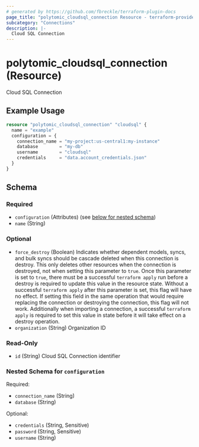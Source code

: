 ```yaml
---
# generated by https://github.com/fbreckle/terraform-plugin-docs
page_title: "polytomic_cloudsql_connection Resource - terraform-provider-polytomic"
subcategory: "Connections"
description: |-
  Cloud SQL Connection
---
```


# polytomic_cloudsql_connection (Resource)

Cloud SQL Connection

## Example Usage

```terraform
resource "polytomic_cloudsql_connection" "cloudsql" {
  name = "example"
  configuration = {
    connection_name = "my-project:us-central1:my-instance"
    database        = "my-db"
    username        = "cloudsql"
    credentials     = "data.account_credentials.json"
  }
}
```

<!-- schema generated by tfplugindocs -->
## Schema

### Required

- `configuration` (Attributes) (see [below for nested schema](#nestedatt--configuration))
- `name` (String)

### Optional

- `force_destroy` (Boolean) Indicates whether dependent models, syncs, and bulk syncs should be cascade deleted when this connection is destroy. This only deletes other resources when the connection is destroyed, not when setting this parameter to `true`. Once this parameter is set to `true`, there must be a successful `terraform apply` run before a destroy is required to update this value in the resource state. Without a successful `terraform apply` after this parameter is set, this flag will have no effect. If setting this field in the same operation that would require replacing the connection or destroying the connection, this flag will not work. Additionally when importing a connection, a successful `terraform apply` is required to set this value in state before it will take effect on a destroy operation.
- `organization` (String) Organization ID

### Read-Only

- `id` (String) Cloud SQL Connection identifier

<a id="nestedatt--configuration"></a>
### Nested Schema for `configuration`

Required:

- `connection_name` (String)
- `database` (String)

Optional:

- `credentials` (String, Sensitive)
- `password` (String, Sensitive)
- `username` (String)


